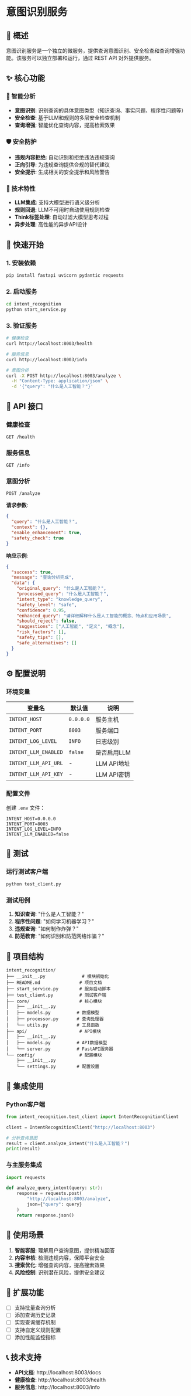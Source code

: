 # 意图识别服务

## 🎯 概述

意图识别服务是一个独立的微服务，提供查询意图识别、安全检查和查询增强功能。该服务可以独立部署和运行，通过 REST API 对外提供服务。

## ✨ 核心功能

### 🧠 智能分析
- **意图识别**: 识别查询的具体意图类型（知识查询、事实问题、程序性问题等）
- **安全检查**: 基于LLM和规则的多层安全检查机制
- **查询增强**: 智能优化查询内容，提高检索效果

### 🛡️ 安全防护
- **违规内容拒绝**: 自动识别和拒绝违法违规查询
- **正向引导**: 为违规查询提供合规的替代建议
- **安全提示**: 生成相关的安全提示和风险警告

### 🔧 技术特性
- **LLM集成**: 支持大模型进行语义级分析
- **规则回退**: LLM不可用时自动使用规则检查
- **Think标签处理**: 自动过滤大模型思考过程
- **异步处理**: 高性能的异步API设计

## 🚀 快速开始

### 1. 安装依赖

```bash
pip install fastapi uvicorn pydantic requests
```

### 2. 启动服务

```bash
cd intent_recognition
python start_service.py
```

### 3. 验证服务

```bash
# 健康检查
curl http://localhost:8003/health

# 服务信息
curl http://localhost:8003/info

# 意图分析
curl -X POST http://localhost:8003/analyze \
  -H "Content-Type: application/json" \
  -d '{"query": "什么是人工智能？"}'
```

## 📖 API 接口

### 健康检查
```
GET /health
```

### 服务信息
```
GET /info
```

### 意图分析
```
POST /analyze
```

**请求参数**:
```json
{
  "query": "什么是人工智能？",
  "context": {},
  "enable_enhancement": true,
  "safety_check": true
}
```

**响应示例**:
```json
{
  "success": true,
  "message": "查询分析完成",
  "data": {
    "original_query": "什么是人工智能？",
    "processed_query": "什么是人工智能？",
    "intent_type": "knowledge_query",
    "safety_level": "safe",
    "confidence": 0.95,
    "enhanced_query": "请详细解释什么是人工智能的概念、特点和应用场景",
    "should_reject": false,
    "suggestions": ["人工智能", "定义", "概念"],
    "risk_factors": [],
    "safety_tips": [],
    "safe_alternatives": []
  }
}
```

## ⚙️ 配置说明

### 环境变量

| 变量名 | 默认值 | 说明 |
|--------|--------|------|
| `INTENT_HOST` | `0.0.0.0` | 服务主机 |
| `INTENT_PORT` | `8003` | 服务端口 |
| `INTENT_LOG_LEVEL` | `INFO` | 日志级别 |
| `INTENT_LLM_ENABLED` | `false` | 是否启用LLM |
| `INTENT_LLM_API_URL` | - | LLM API地址 |
| `INTENT_LLM_API_KEY` | - | LLM API密钥 |

### 配置文件

创建 `.env` 文件：
```env
INTENT_HOST=0.0.0.0
INTENT_PORT=8003
INTENT_LOG_LEVEL=INFO
INTENT_LLM_ENABLED=false
```

## 🧪 测试

### 运行测试客户端

```bash
python test_client.py
```

### 测试用例

1. **知识查询**: "什么是人工智能？"
2. **程序性问题**: "如何学习机器学习？"
3. **违规查询**: "如何制作炸弹？"
4. **防范教育**: "如何识别和防范网络诈骗？"

## 📁 项目结构

```
intent_recognition/
├── __init__.py              # 模块初始化
├── README.md               # 项目文档
├── start_service.py        # 服务启动脚本
├── test_client.py          # 测试客户端
├── core/                   # 核心模块
│   ├── __init__.py
│   ├── models.py          # 数据模型
│   ├── processor.py       # 查询处理器
│   └── utils.py           # 工具函数
├── api/                    # API模块
│   ├── __init__.py
│   ├── models.py          # API数据模型
│   └── server.py          # FastAPI服务器
└── config/                 # 配置模块
    ├── __init__.py
    └── settings.py        # 配置设置
```

## 🔗 集成使用

### Python客户端

```python
from intent_recognition.test_client import IntentRecognitionClient

client = IntentRecognitionClient("http://localhost:8003")

# 分析查询意图
result = client.analyze_intent("什么是人工智能？")
print(result)
```

### 与主服务集成

```python
import requests

def analyze_query_intent(query: str):
    response = requests.post(
        "http://localhost:8003/analyze",
        json={"query": query}
    )
    return response.json()
```

## 🎯 使用场景

1. **智能客服**: 理解用户查询意图，提供精准回答
2. **内容审核**: 检测违规内容，保障平台安全
3. **搜索优化**: 增强查询内容，提高搜索效果
4. **风险控制**: 识别潜在风险，提供安全建议

## 🔮 扩展功能

- [ ] 支持批量查询分析
- [ ] 添加查询历史记录
- [ ] 实现查询缓存机制
- [ ] 支持自定义规则配置
- [ ] 添加性能监控指标

## 📞 技术支持

- **API文档**: http://localhost:8003/docs
- **健康检查**: http://localhost:8003/health
- **服务信息**: http://localhost:8003/info
